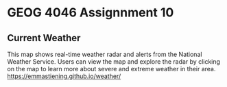 # GEOG 4046 Assignnment 10

## Current Weather
This map shows real-time weather radar and alerts from the National Weather Service. Users can view the map and explore the radar by clicking on the map to learn more about severe and extreme weather in their area. 
<https://emmastiening.github.io/weather/>
